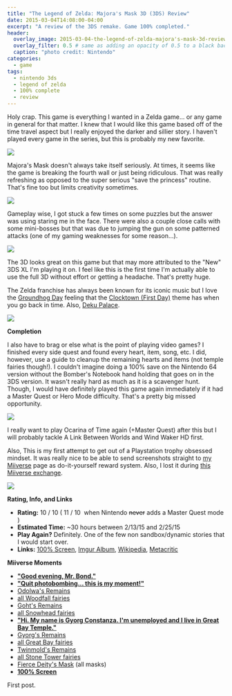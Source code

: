 ```yaml
---
title: "The Legend of Zelda: Majora's Mask 3D (3DS) Review"
date: 2015-03-04T14:08:00-04:00
excerpt: "A review of the 3DS remake. Game 100% completed."
header:
  overlay_image: 2015-03-04-the-legend-of-zelda-majora's-mask-3d-review-featured.jpg
  overlay_filter: 0.5 # same as adding an opacity of 0.5 to a black background
  caption: "photo credit: Nintendo"
categories:
  - game
tags:
  - nintendo 3ds
  - legend of zelda
  - 100% complete
  - review
---
```


Holy crap. This game is everything I wanted in a Zelda game... or any game in general for that matter. I knew that I would like this game based off of the time travel aspect but I really enjoyed the darker and sillier story. I haven't played every game in the series, but this is probably my new favorite.

![](http://i.imgur.com/Ahy956W.jpg)

Majora's Mask doesn't always take itself seriously. At times, it seems like the game is breaking the fourth wall or just being ridiculous. That was really refreshing as opposed to the super serious "save the princess" routine. That's fine too but limits creativity sometimes.

![](http://i.imgur.com/GDFzgyG.jpg)

Gameplay wise, I got stuck a few times on some puzzles but the answer was using staring me in the face. There were also a couple close calls with some mini-bosses but that was due to jumping the gun on some patterned attacks (one of my gaming weaknesses for some reason...).

![](http://i.imgur.com/ski4O3g.jpg)

The 3D looks great on this game but that may more attributed to the "New" 3DS XL I'm playing it on. I feel like this is the first time I'm actually able to use the full 3D without effort or getting a headache. That's pretty huge.

The Zelda franchise has always been known for its iconic music but I love the [Groundhog Day](https://www.youtube.com/watch?v=OyBSrBqogPY) feeling that the [Clocktown (First Day)](https://www.youtube.com/watch?v=7rm6KD-WUxA) theme has when you go back in time. Also, [Deku Palace](https://www.youtube.com/watch?v=f72iBfWWqlE).

![](http://i.imgur.com/fJKuskQ.jpg)

**Completion**

I also have to brag or else what is the point of playing video games? I finished every side quest and found every heart, item, song, etc. I did, however, use a guide to cleanup the remaining hearts and items (not temple fairies though!). I couldn't imagine doing a 100% save on the Nintendo 64 version without the Bomber's Notebook hand holding that goes on in the 3DS version. It wasn't really hard as much as it is a scavenger hunt. Though, I would have definitely played this game again immediately if it had a Master Quest or Hero Mode difficulty. That's a pretty big missed opportunity.

![](http://i.imgur.com/5WCmoWD.jpg)

I really want to play Ocarina of Time again (+Master Quest) after this but I will probably tackle A Link Between Worlds and Wind Waker HD first.

Also, This is my first attempt to get out of a Playstation trophy obsessed mindset. It was really nice to be able to send screenshots straight to [my Miiverse](https://miiverse.nintendo.net/users/MCurley/posts) page as do-it-yourself reward system. Also, I lost it during [this Miiverse exchange](https://miiverse.nintendo.net/posts/AYMHAAACAAADVHixHmQztQ).

![](http://i.imgur.com/EE8PCqs.jpg)

**Rating, Info, and Links**

*   **Rating:** 10 / 10 ( 11 / 10  when Nintendo <del>never</del> adds a Master Quest mode )
*   **Estimated Time:** ~30 hours between 2/13/15 and 2/25/15
*   **Play Again?** Definitely. One of the few non sandbox/dynamic stories that I would start over.
*   **Links:** [100% Screen](https://miiverse.nintendo.net/posts/AYMHAAACAAADVHi3u4dUtg), [Imgur Album](http://imgur.com/a/UHiHK), [Wikipedia](http://en.wikipedia.org/wiki/The_Legend_of_Zelda:_Majora's_Mask_3D), [Metacritic](http://www.metacritic.com/game/3ds/the-legend-of-zelda-majoras-mask-3d)

**Miiverse Moments**

*   **["Good evening, Mr. Bond."](https://miiverse.nintendo.net/posts/AYMHAAACAAADVHisMbCprw)**
*   **["Quit photobombing... this is my moment!"](https://miiverse.nintendo.net/posts/AYMHAAACAAADVHis5V2UFQ)**
*   [Odolwa's Remains](https://miiverse.nintendo.net/posts/AYMHAAACAAADVHitQvMWNA)
*   [all Woodfall fairies](https://miiverse.nintendo.net/posts/AYMHAAACAAADVHitQ5-bbA)
*   [Goht's Remains](https://miiverse.nintendo.net/posts/AYMHAAACAAADVHiud9D9cg)
*   [all Snowhead fairies](https://miiverse.nintendo.net/posts/AYMHAAACAAADVHixJK9VLw)
*   **["Hi. My name is Gyorg Constanza. I'm unemployed and I live in Great Bay Temple."](https://miiverse.nintendo.net/posts/AYMHAAACAAADVHixHmQztQ)**
*   [Gyorg's Remains](https://miiverse.nintendo.net/posts/AYMHAAACAAADVHixJK9VLw)
*   [all Great Bay fairies](https://miiverse.nintendo.net/posts/AYMHAAACAAADVHixJXwqiQ)
*   [Twinmold's Remains](https://miiverse.nintendo.net/posts/AYMHAAACAAADVHi0LooEkA)
*   [all Stone Tower fairies](https://miiverse.nintendo.net/posts/AYMHAAACAAADVHi0L2O5Ew)
*   [Fierce Deity's Mask](https://miiverse.nintendo.net/posts/AYMHAAACAAADVHi3tZqcSg) (all masks)
*   <span style="text-decoration: underline;">**[100% Screen](https://miiverse.nintendo.net/posts/AYMHAAACAAADVHi3u4dUtg)**</span>

First post.

